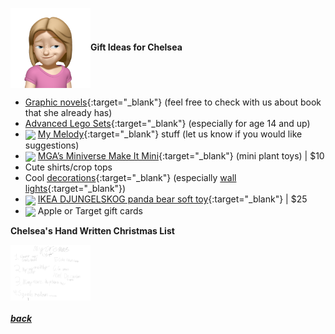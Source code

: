 <img src="assets/images/chelsea2.png" align="center" width="128" >**Gift Ideas for Chelsea**

- [Graphic novels](https://www.target.com/s?searchTerm=graphic+novels+girls){:target="\_blank"} (feel free to check with us about book that she already has)
- [Advanced Lego Sets](https://www.target.com/s?searchTerm=lego+sets+for+girls&tref=typeahead%7Cterm%7C3%7C%7C%7C%7C%7Chistory&category=0%7CAll%7Cmatchallpartial%7Call+categories&searchTermRaw=&facetedValue=56h5nZ4q1qZoser0&ignoreBrandExactness=true&moveTo=product-list-grid&sortBy=PriceLow){:target="\_blank"} (especially for age 14 and up)
- <a href="https://www.sanrio.com/collections/my-melody" target="_blank"><img src="https://i.shgcdn.com/0465384c-9563-417b-b638-517529f21c3c/-/format/auto/-/preview/3000x3000/-/quality/lighter/" align="center" width="64" ></a> [My Melody](https://www.sanrio.com/collections/my-melody){:target="\_blank"} stuff (let us know if you would like suggestions)
- <a href="https://www.target.com/p/mga-39-s-miniverse-make-it-mini-lifestyle-series-1-mini-collectibles/-/A-87868321" target="_blank"><img src="https://target.scene7.com/is/image/Target/GUEST_c4cdf8c8-5733-407c-bf0e-067e5a7a904d?wid=800&hei=800&qlt=80&fmt=webp" align="center" width="64" ></a> [MGA’s Miniverse Make It Mini](https://www.target.com/p/mga-39-s-miniverse-make-it-mini-lifestyle-series-1-mini-collectibles/-/A-87868321){:target="\_blank"} (mini plant toys) |
  $10
- Cute shirts/crop tops
- Cool [decorations](https://www.target.com/s?searchTerm=girls+room+decorations){:target="\_blank"} (especially [wall lights](https://www.target.com/s?searchTerm=wall+light+pillowfort){:target="\_blank"})
- <a href="https://www.ikea.com/us/en/p/djungelskog-soft-toy-panda-50402844/" target="_blank"><img src="https://www.ikea.com/us/en/images/products/djungelskog-soft-toy-panda__0710188_pe727391_s5.jpg?f=xl" align="center" width="64" ></a> [IKEA DJUNGELSKOG panda bear soft toy](https://www.ikea.com/us/en/p/djungelskog-soft-toy-panda-50402844/){:target="\_blank"} |
  $25
- <img src="https://www.justdrums.com/wp-content/uploads/2018/12/giftcard_image1.png" align="center" width="64"> Apple or Target gift cards

**Chelsea's Hand Written Christmas List**

<a href="assets/images/chelsea-list.jpg" target="_blank"><img src="assets/images/chelsea-list.jpg" align="center" width="128" ></a>

<!--
<a href="link" target="_blank"><img src="imagelink" align="center" width="64" ></a> [ItemName](link){:target="_blank"} |
$price
-->

##### [back](readme.md)

<script src="http://code.jquery.com/jquery-1.4.2.min.js"></script> <script> var x = document.getElementsByClassName("site-footer-credits"); setTimeout(() => { x[0].remove(); }, 10); </script>
